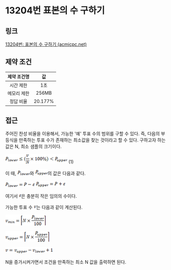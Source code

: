 # 13204번 표본의 수 구하기

## 링크

[13204번: 표본의 수 구하기 (acmicpc.net)](https://www.acmicpc.net/problem/13204)

## 제약 조건

| 제약 조건명 |   값    |
| :---------: | :-----: |
|  시간 제한  |   1초   |
| 메모리 제한 |  256MB  |
|  정답 비율  | 20.177% |

## 접근

주어진 찬성 비율을 이용해서, 가능한 '예' 투표 수의 범위를 구할 수 있다. 즉, 다음의 부등식을 만족하는 투표 수가 존재하는 최소값을 찾는 것이라고 할 수 있다. 구하고자 하는 값은 N, 최소 샘플의 크기이다.

![img](./assets/clip_image002-1728100592758-1.png) (1)

이 때, ![img](./assets/clip_image002-1728100621475-3.png)와 ![img](./assets/clip_image002-1728100633911-5.png)의 값은 다음과 같다.

![img](./assets/clip_image002-1728100713175-9.png)
 ![img](./assets/clip_image004-1728100713176-10.png)

여기서 ![](./assets/clip_image002-1728100719017-13.png)은 충분히 작은 임의의 수이다.

가능한 투표 수 ![img](./assets/clip_image002-1728100767922-15.png)는 다음과 같이 계산된다.

![img](./assets/clip_image002-1728100887305-17.png)

![img](./assets/clip_image002-1728101188761-3.png)

![img](./assets/clip_image002-1728101025396-27.png)

N을 증가시켜가면서 조건을 만족하는 최소 N 값을 출력하면 된다.
